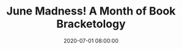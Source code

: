 ---
layout: poster
title: "June Madness! A Month of Book Bracketology"
description: "Offering support in a remote learning environment has long been an essential function of libraries. As universities across the country moved to digital spaces for engagement as well as education, libraries followed suit. June Madness! is a piece of passive programming offered by this academic library. Utilizing both Libwizard and Libguides, librarians were able to create a program which mirrored the traditional NCAA March Madness Bracket, using books from the library and OhioLINK catalogs to represent four areas unique to this campus. June Madness! offered students the opportunity to interact with their library, voice their opinions, and predict winners on their own time, allowing them to learn about lending services at their own pace. Coordinated marketing of the program to university faculty, staff, alumni, and students showcased the library as a digital space not only for distance learning, but for fun and engagement as well."
date: 2020-07-01 08:00:00
speaker-data: [45, 71, 32]
presenters:
  - {
      name: Zachary Lewis,
      bio: Zachary Lewis holds the role of Student Success Librarian and Assistant Professor at University of Dayton. His work involves supporting underserved and underrepresented students. Zachary is the chair of the university's First-Gen Success Team, and a standing member of the University Libraries Diversity and Inclusion Team, working to coordinate dialogue regarding issues of equity and inclusion. Zachary is also the interim liaison to the School of Engineering. His research interests include the first-gen experience, DE&I, social justice, accessibility, and student engagement.,
      institution: University of Dayton
    }
  - {
      name: Jason Wardell,
      bio: Jason Wardell holds the role of Health & Life Sciences Librarian and Assistant Professor at University of Dayton. As the lead for instructional design on the library’s Instruction Team, Jason is responsible for developing and maintaining online learning content as well as training his colleagues on utilizing new instructional technologies both online and in the classroom. His research interests include learner-centered pedagogy; scholarly communications; diversity, equity & inclusion; and asynchronous instruction.,
      institution: University of Dayton
    }
  - {
    name: Heidi Gauder,
    bio: Heidi Gauder is professor and coordinator of research & instruction at University of Dayton. She chairs the Instruction and Research Teams of Roesch Library, coordinating and scheduling the work of the team members. She is the subject liaison to the History and Political Science Departments, and coordinates Porch Reads, a leisure reading program for undergraduates.,
    institution: University of Dayton
    }
video: "//www.youtube.com/embed/{video-is}"
isStaticPost: false
published: true
---